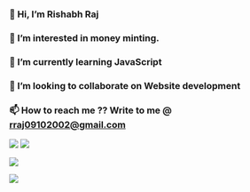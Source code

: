 ### 👋 Hi, I’m Rishabh Raj
### 👀 I’m interested in money minting.
### 🌱 I’m currently learning JavaScript
### 💞️ I’m looking to collaborate on Website development
### 📫 How to reach me ?? Write to me @ rraj09102002@gmail.com

<!---
aerraj/aerraj is a ✨ special ✨ repository because its `README.md` (this file) appears on your GitHub profile.
You can click the Preview link to take a look at your changes.
--->




![](https://github-readme-streak-stats.herokuapp.com/?user=aerraj&theme=dark&theme=)
![](https://github-readme-stats.vercel.app/api?username=aerraj&show_icons=true&theme=tokyonight&locale=en)


![](https://github-readme-stats.vercel.app/api/top-langs/?username=aerraj&layout=compact&theme=vue-dark&locale=en )


![](https://github-readme-streak-stats.herokuapp.com/?user=aerraj&theme=dark&theme=vue-dark)
